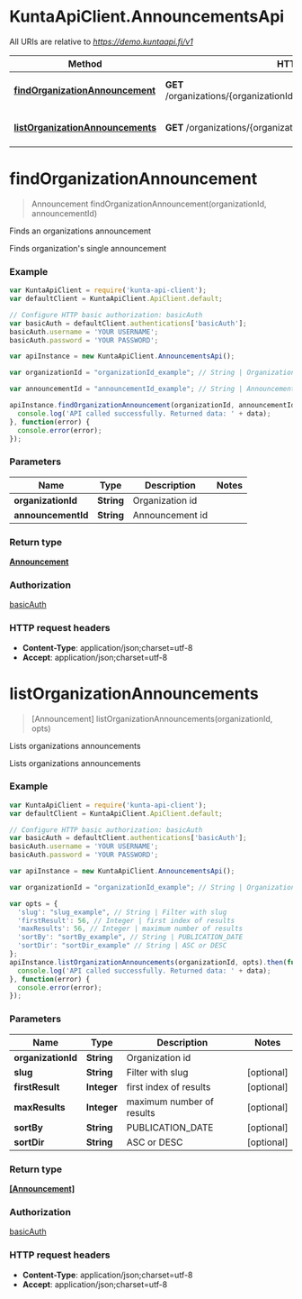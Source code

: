 # KuntaApiClient.AnnouncementsApi

All URIs are relative to *https://demo.kuntaapi.fi/v1*

Method | HTTP request | Description
------------- | ------------- | -------------
[**findOrganizationAnnouncement**](AnnouncementsApi.md#findOrganizationAnnouncement) | **GET** /organizations/{organizationId}/announcements/{announcementId} | Finds an organizations announcement
[**listOrganizationAnnouncements**](AnnouncementsApi.md#listOrganizationAnnouncements) | **GET** /organizations/{organizationId}/announcements | Lists organizations announcements


<a name="findOrganizationAnnouncement"></a>
# **findOrganizationAnnouncement**
> Announcement findOrganizationAnnouncement(organizationId, announcementId)

Finds an organizations announcement

Finds organization&#39;s single announcement 

### Example
```javascript
var KuntaApiClient = require('kunta-api-client');
var defaultClient = KuntaApiClient.ApiClient.default;

// Configure HTTP basic authorization: basicAuth
var basicAuth = defaultClient.authentications['basicAuth'];
basicAuth.username = 'YOUR USERNAME';
basicAuth.password = 'YOUR PASSWORD';

var apiInstance = new KuntaApiClient.AnnouncementsApi();

var organizationId = "organizationId_example"; // String | Organization id

var announcementId = "announcementId_example"; // String | Announcement id

apiInstance.findOrganizationAnnouncement(organizationId, announcementId).then(function(data) {
  console.log('API called successfully. Returned data: ' + data);
}, function(error) {
  console.error(error);
});

```

### Parameters

Name | Type | Description  | Notes
------------- | ------------- | ------------- | -------------
 **organizationId** | **String**| Organization id | 
 **announcementId** | **String**| Announcement id | 

### Return type

[**Announcement**](Announcement.md)

### Authorization

[basicAuth](../README.md#basicAuth)

### HTTP request headers

 - **Content-Type**: application/json;charset=utf-8
 - **Accept**: application/json;charset=utf-8

<a name="listOrganizationAnnouncements"></a>
# **listOrganizationAnnouncements**
> [Announcement] listOrganizationAnnouncements(organizationId, opts)

Lists organizations announcements

Lists organizations announcements 

### Example
```javascript
var KuntaApiClient = require('kunta-api-client');
var defaultClient = KuntaApiClient.ApiClient.default;

// Configure HTTP basic authorization: basicAuth
var basicAuth = defaultClient.authentications['basicAuth'];
basicAuth.username = 'YOUR USERNAME';
basicAuth.password = 'YOUR PASSWORD';

var apiInstance = new KuntaApiClient.AnnouncementsApi();

var organizationId = "organizationId_example"; // String | Organization id

var opts = { 
  'slug': "slug_example", // String | Filter with slug
  'firstResult': 56, // Integer | first index of results
  'maxResults': 56, // Integer | maximum number of results
  'sortBy': "sortBy_example", // String | PUBLICATION_DATE
  'sortDir': "sortDir_example" // String | ASC or DESC
};
apiInstance.listOrganizationAnnouncements(organizationId, opts).then(function(data) {
  console.log('API called successfully. Returned data: ' + data);
}, function(error) {
  console.error(error);
});

```

### Parameters

Name | Type | Description  | Notes
------------- | ------------- | ------------- | -------------
 **organizationId** | **String**| Organization id | 
 **slug** | **String**| Filter with slug | [optional] 
 **firstResult** | **Integer**| first index of results | [optional] 
 **maxResults** | **Integer**| maximum number of results | [optional] 
 **sortBy** | **String**| PUBLICATION_DATE | [optional] 
 **sortDir** | **String**| ASC or DESC | [optional] 

### Return type

[**[Announcement]**](Announcement.md)

### Authorization

[basicAuth](../README.md#basicAuth)

### HTTP request headers

 - **Content-Type**: application/json;charset=utf-8
 - **Accept**: application/json;charset=utf-8

